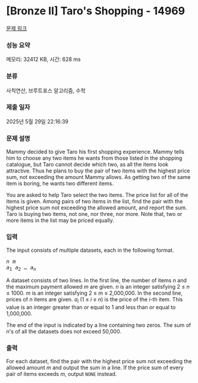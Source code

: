 # [Bronze II] Taro's Shopping - 14969 

[문제 링크](https://www.acmicpc.net/problem/14969) 

### 성능 요약

메모리: 32412 KB, 시간: 628 ms

### 분류

사칙연산, 브루트포스 알고리즘, 수학

### 제출 일자

2025년 5월 29일 22:16:39

### 문제 설명

<p>Mammy decided to give Taro his first shopping experience. Mammy tells him to choose any two items he wants from those listed in the shopping catalogue, but Taro cannot decide which two, as all the items look attractive. Thus he plans to buy the pair of two items with the highest price sum, not exceeding the amount Mammy allows. As getting two of the same item is boring, he wants two different items.</p>

<p>You are asked to help Taro select the two items. The price list for all of the items is given. Among pairs of two items in the list, find the pair with the highest price sum not exceeding the allowed amount, and report the sum. Taro is buying two items, not one, nor three, nor more. Note that, two or more items in the list may be priced equally.</p>

### 입력 

 <p>The input consists of multiple datasets, each in the following format.</p>

<pre><em>n</em> <em>m</em>
<em>a</em><sub>1</sub> <em>a</em><sub>2</sub> … <em>a<sub>n</sub></em></pre>

<p>A dataset consists of two lines. In the first line, the number of items <em>n</em> and the maximum payment allowed <em>m</em> are given. <em>n</em> is an integer satisfying 2 ≤ <em>n</em> ≤ 1000. <em>m</em> is an integer satisfying 2 ≤ <em>m</em> ≤ 2,000,000. In the second line, prices of <em>n</em> items are given. <em>a<sub>i</sub></em> (1 ≤ <em>i</em> ≤ <em>n</em>) is the price of the <em>i</em>-th item. This value is an integer greater than or equal to 1 and less than or equal to 1,000,000.</p>

<p>The end of the input is indicated by a line containing two zeros. The sum of <em>n</em>'s of all the datasets does not exceed 50,000.</p>

### 출력 

 <p>For each dataset, find the pair with the highest price sum not exceeding the allowed amount <em>m</em> and output the sum in a line. If the price sum of every pair of items exceeds <em>m</em>, output <code>NONE</code> instead.</p>

